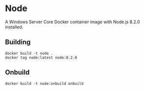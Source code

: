 # Node

A Windows Server Core Docker container image with Node.js 8.2.0 installed.

## Building

```
docker build -t node .
docker tag node:latest node:8.2.0
```

## Onbuild

```
docker build -t node:onbuild onbuild
```
